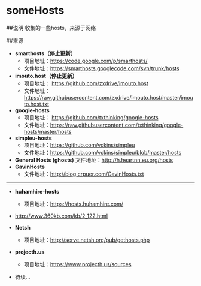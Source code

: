 someHosts
=========

##说明
收集的一些hosts，来源于网络

##来源
- **smarthosts（停止更新）**
    - 项目地址：<https://code.google.com/p/smarthosts/>
    - 文件地址：https://smarthosts.googlecode.com/svn/trunk/hosts
- **imouto.host（停止更新）**
    - 项目地址： <https://github.com/zxdrive/imouto.host>
    - 文件地址：https://raw.githubusercontent.com/zxdrive/imouto.host/master/imouto.host.txt
- **google-hosts**
    - 项目地址： <https://github.com/txthinking/google-hosts>
    - 文件地址：https://raw.githubusercontent.com/txthinking/google-hosts/master/hosts
- **simpleu-hosts**
    - 项目地址：https://github.com/vokins/simpleu
    - 文件地址：https://github.com/vokins/simpleu/blob/master/hosts
- **General Hosts (ghosts)**
    文件地址：<http://h.heartnn.eu.org/hosts>
- **GavinHosts**
    - 文件地址：<http://blog.crpuer.com/GavinHosts.txt>


--------------------------------
- **huhamhire-hosts**
    - 项目地址：<https://hosts.huhamhire.com/>
- <http://www.360kb.com/kb/2_122.html>
- **Netsh**
    - 项目地址：<http://serve.netsh.org/pub/gethosts.php>
- **projecth.us**
    - 项目地址：<https://www.projecth.us/sources>

- 待续...
